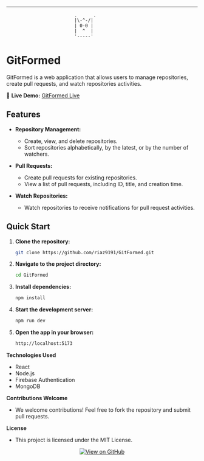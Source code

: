 -------------------------------------

                             .      .
                             |\-^-/|   
                             | 0-0 |  
                             |  ^  |   
                             '-----' 
# GitFormed

GitFormed is a web application that allows users to manage repositories, create pull requests, and watch repositories activities.

🚀 **Live Demo:** [GitFormed Live](https://gitformed-1.web.app/)

## Features

- **Repository Management:**
  - Create, view, and delete repositories.
  - Sort repositories alphabetically, by the latest, or by the number of watchers.

- **Pull Requests:**
  - Create pull requests for existing repositories.
  - View a list of pull requests, including ID, title, and creation time.

- **Watch Repositories:**
  - Watch repositories to receive notifications for pull request activities.


## Quick Start

1. **Clone the repository:**

   ```bash
   git clone https://github.com/riaz9191/GitFormed.git

2. **Navigate to the project directory:**

   ```bash
   cd GitFormed

3. **Install dependencies:**

   ```bash
   npm install

4. **Start the development server:**

    ```bash
    npm run dev

5. **Open the app in your browser:**

    ```bash
    http://localhost:5173
    
**Technologies Used**
- React
- Node.js
- Firebase Authentication
- MongoDB

**Contributions Welcome**
- We welcome contributions! Feel free to fork the repository and submit pull requests.

**License**
- This project is licensed under the MIT License.

<p align="center">
  <a href="https://github.com/riaz9191/runmequick" target="_blank">
    <img src="https://img.shields.io/badge/View%20on%20GitHub-%23000000.svg?style=for-the-badge&logo=github" alt="View on GitHub">
  </a>
</p>
